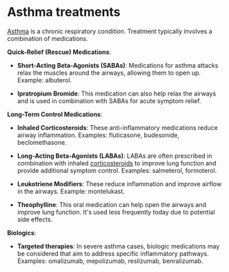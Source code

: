 # Asthma treatments

[Asthma](../asthma/) is a chronic respiratory condition. Treatment typically involves a combination of medications.

**Quick-Relief (Rescue) Medications**:

* **Short-Acting Beta-Agonists (SABAs)**: Medications for asthma attacks relax the muscles around the airways, allowing them to open up. Example: albuterol.

* **Ipratropium Bromide**: This medication can also help relax the airways and is used in combination with SABAs for acute symptom relief.

**Long-Term Control Medications**:

* **Inhaled Corticosteroids**: These anti-inflammatory medications reduce airway inflammation. Examples: fluticasone, budesonide, beclomethasone.

* **Long-Acting Beta-Agonists (LABAs)**: LABAs are often prescribed in combination with inhaled [corticosteroids](../corticosteroids/) to improve lung function and provide additional symptom control. Examples: salmeterol, formoterol.

* **Leukotriene Modifiers**: These reduce inflammation and improve airflow in the airways. Example: montelukast.

* **Theophylline**: This oral medication can help open the airways and improve lung function. It's used less frequently today due to potential side effects.

**Biologics**:

* **Targeted therapies**: In severe asthma cases, biologic medications may be considered that aim to address specific inflammatory pathways. Examples: omalizumab, mepolizumab, reslizumab, benralizumab.
